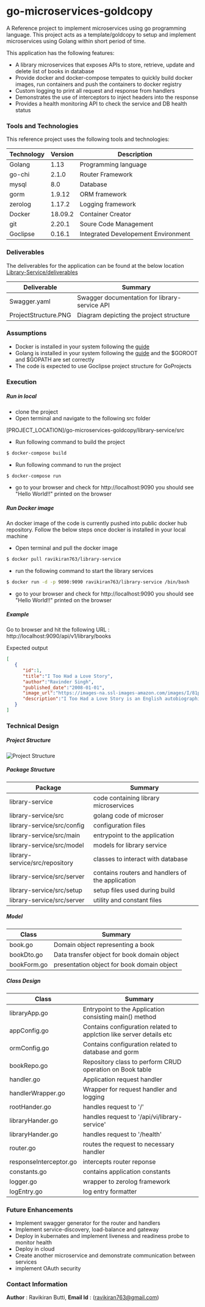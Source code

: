 # go-microservices-goldcopy

A Reference project to implement microservices using go programming language. This project acts as a template/goldcopy to setup and implement microservices using Golang within short period of time.

This application has the following features:

* A library microservices that exposes APIs to store, retrieve, update and delete list of books in database
* Provide docker and docker-compose tempates to quickly build docker images, run containers and push the containers to docker registry
* Custom logging to print all request and response from handlers
* Demonstrates the use of interceptors to inject headers into the response
* Provides a health monitoring API to check the service and DB health status

### Tools and Technologies

This reference project uses the following tools and technologies:

| Technology | Version | Description |
| ------ | ------ |------ |
| Golang | 1.13 | Programming language|
| go-chi | 2.1.0 | Router Framework |
| mysql | 8.0 | Database |
| gorm | 1.9.12 | ORM framework |
| zerolog | 1.17.2 | Logging framework |
| Docker | 18.09.2 | Container Creator |
| git | 2.20.1 | Soure Code Management |
| Goclipse | 0.16.1| Integrated Developement Environment |

### Deliverables

The deliverables for the application can be found at the below location
[Library-Service/deliverables](https://github.com/rbutti/go-microservices-goldcopy/tree/master/library-service/deliverables)

| Deliverable | Summary |
| ------ | ------ |
| Swagger.yaml | Swagger documentation for library-service API |
| ProjectStructure.PNG |Diagram depicting the project structure |

### Assumptions

* Docker is installed in your system following the [guide](https://docs.docker.com/install/)
* Golang is installed in your system following the [guide](https://golang.org/doc/install#install) and the $GOROOT and $GOPATH are set correctly
* The code is expected to use Goclipse project structure for GoProjects


### Execution
##### Run in local
* clone the project
* Open terminal and navigate to the following src folder

[PROJECT_LOCATION]/go-microservices-goldcopy/library-service/src

* Run following command to build the project
```sh
$ docker-compose build
```

* Run following command to run the project
```sh
$ docker-compose run
```
* go to your browser and check for http://localhost:9090  you should see "Hello World!!" printed on the browser


##### Run Docker image
An docker image of the code is currently pushed into public docker hub repository. Follow the below steps once docker is installed in your local machine
* Open terminal and pull the docker image
```sh
$ docker pull ravikiran763/library-service
```

* run the following command to start the library services
```sh
$ docker run -d -p 9090:9090 ravikiran763/library-service /bin/bash
```

* go to your browser and check for http://localhost:9090  you should see "Hello World!!" printed on the browser

##### Example
Go to browser and hit the following URL : http://localhost:9090/api/v1/library/books


Expected output

```json
[
   {
      "id":1,
      "title":"I Too Had a Love Story",
      "author":"Ravinder Singh",
      "published_date":"2008-01-01",
      "image_url":"https://images-na.ssl-images-amazon.com/images/I/81phwRtlzCL.jpg",
      "description":"I Too Had a Love Story is an English autobiographical novel written by Ravinder Singh"
   }
]

```


### Technical Design

##### Project Structure

![Project Structure](https://github.com/rbutti/go-microservices-goldcopy/blob/master/library-service/deliverables/ProjectStructure.png "Project Structure")

##### Package Structure

| Package | Summary |
| ------ | ------ |
| library-service | code containing library microservices |
| library-service/src | golang code of microser  |
| library-service/src/config | configuration files  |
| library-service/src/main | entrypoint to the application |
| library-service/src/model| models for library service|
| library-service/src/repository | classes to interact with database |
| library-service/src/server| contains routers and handlers of the application  |
| library-service/src/setup |setup files used during build |
| library-service/src/server| utility and constant files  |

##### Model

| Class | Summary |
| ------ | ------ |
| book.go| Domain object representing a book |
| bookDto.go| Data transfer object for book domain object |
| bookForm.go| presentation  object for book domain object |

##### Class Design

| Class | Summary |
| ------ | ------ |
| libraryApp.go | Entrypoint to the Application consisting main() method|
| appConfig.go | Contains configuration related to applction like server details etc |
| ormConfig.go | Contains configuration related to database and  gorm |
| bookRepo.go | Repository class to perform CRUD operation on Book table |
| handler.go |Application request handler |
| handlerWrapper.go | Wrapper for request handler and logging |
| rootHander.go | handles request to '/' |
| libraryHander.go | handles request to '/api/vi/library-service' |
| libraryHander.go | handles request to '/health' |
| router.go | routes the request to necessary handler |
| responseInterceptor.go | intercepts router reponse |
| constants.go | contains application constants |
| logger.go | wrapper to zerolog framework |
| logEntry.go | log entry formatter |

### Future Enhancements

* Implement swagger generator for the router and handlers
* Implement service-discovery, load-balance and gateway
* Deploy in kubernates and implement liveness and readiness probe to monitor health
* Deploy in cloud
* Create another microservice and demonstrate communication between services
* implement OAuth security


### Contact Information

**Author** : Ravikiran Butti,
**Email Id** : (ravikiran763@gmail.com)

